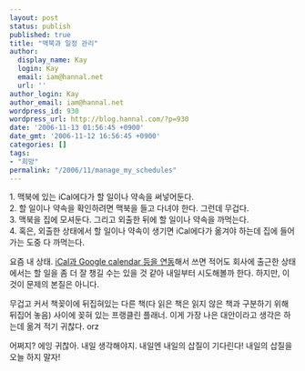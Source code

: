 ```yaml
---
layout: post
status: publish
published: true
title: "맥북과 일정 관리"
author:
  display_name: Kay
  login: Kay
  email: iam@hannal.net
  url: ''
author_login: Kay
author_email: iam@hannal.net
wordpress_id: 930
wordpress_url: http://blog.hannal.com/?p=930
date: '2006-11-13 01:56:45 +0900'
date_gmt: '2006-11-12 16:56:45 +0900'
categories: []
tags:
- "희망"
permalink: "/2006/11/manage_my_schedules"
---
```

<p>1. 맥북에 있는 iCal에다가 할 일이나 약속을 써넣어둔다.<br />
2. 할 일이나 약속을 확인하려면 맥북을 들고 다녀야 한다. 그런데 무겁다.<br />
3. 맥북을 집에 모셔둔다. 그리고 외출한 뒤에 할 일이나 약속을 까먹는다.<br />
4. 혹은, 외출한 상태에서 할 일이나 약속이 생기면 iCal에다가 옮겨야 하는데 집에 들어가는 도중 다 까먹는다.</p>
<p>요즘 내 상태. <a href="http://wangmul.egloos.com/1440180">iCal과 Google calendar 등을 연동</a>해서 쓰면 적어도 회사에 출근한 상태에서는 할 일을 좀 더 잘 챙길 수는 있을 것 같아 내일부터 시도해볼까 한다. 하지만, 이것이 문제의 본질은 아니다.</p>
<p>무겁고 커서 책꽂이에 뒤집혀있는 다른 책(다 읽은 책은 읽지 않은 책과 구분하기 위해 뒤집어 놓음) 사이에 꽂혀 있는 프랭클린 플래너. 이게 가장 나은 대안이라고 생각은 하는데 옮겨 적기 귀찮다. orz</p>
<p>어쩌지? 에잉 귀찮아. 내일 생각해야지. 내일엔 내일의 삽질이 기다린다! 내일의 삽질을 오늘 하지 말자!</p>
